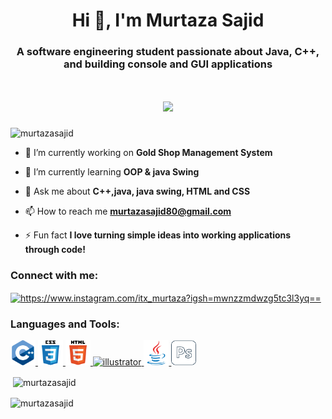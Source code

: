 <h1 align="center">Hi 👋, I'm Murtaza Sajid</h1>
<h3 align="center">A software engineering student passionate about Java, C++, and building console and GUI applications</h3>
<!-- Animated Typing Heading -->
<h1 align="center">
  <img src="https://readme-typing-svg.herokuapp.com?center=true&vCenter=true&lines=Hi+There+👋,+I'm+Murtaza+Sajid;Software+Engineering+Student;Java+%26+C%2B%2B+Programmer;Console+%2F+GUI+App+Builder;Lifelong+Learner+🚀" />
</h1>

<p align="left"> <img src="https://komarev.com/ghpvc/?username=murtazasajid&label=Profile%20views&color=0e75b6&style=flat" alt="murtazasajid" /> </p>

- 🔭 I’m currently working on **Gold Shop Management System**

- 🌱 I’m currently learning **OOP & java Swing**

- 💬 Ask me about **C++,java, java swing, HTML and CSS**

- 📫 How to reach me **murtazasajid80@gmail.com**

- ⚡ Fun fact **I love turning simple ideas into working applications through code!**

<h3 align="left">Connect with me:</h3>
<p align="left">
<a href="https://instagram.com/https://www.instagram.com/itx_murtaza?igsh=mwnzzmdwzg5tc3l3yq==" target="blank"><img align="center" src="https://raw.githubusercontent.com/rahuldkjain/github-profile-readme-generator/master/src/images/icons/Social/instagram.svg" alt="https://www.instagram.com/itx_murtaza?igsh=mwnzzmdwzg5tc3l3yq==" height="30" width="40" /></a>
</p>

<h3 align="left">Languages and Tools:</h3>
<p align="left"> <a href="https://www.w3schools.com/cpp/" target="_blank" rel="noreferrer"> <img src="https://raw.githubusercontent.com/devicons/devicon/master/icons/cplusplus/cplusplus-original.svg" alt="cplusplus" width="40" height="40"/> </a> <a href="https://www.w3schools.com/css/" target="_blank" rel="noreferrer"> <img src="https://raw.githubusercontent.com/devicons/devicon/master/icons/css3/css3-original-wordmark.svg" alt="css3" width="40" height="40"/> </a> <a href="https://www.w3.org/html/" target="_blank" rel="noreferrer"> <img src="https://raw.githubusercontent.com/devicons/devicon/master/icons/html5/html5-original-wordmark.svg" alt="html5" width="40" height="40"/> </a> <a href="https://www.adobe.com/in/products/illustrator.html" target="_blank" rel="noreferrer"> <img src="https://www.vectorlogo.zone/logos/adobe_illustrator/adobe_illustrator-icon.svg" alt="illustrator" width="40" height="40"/> </a> <a href="https://www.java.com" target="_blank" rel="noreferrer"> <img src="https://raw.githubusercontent.com/devicons/devicon/master/icons/java/java-original.svg" alt="java" width="40" height="40"/> </a> <a href="https://www.photoshop.com/en" target="_blank" rel="noreferrer"> <img src="https://raw.githubusercontent.com/devicons/devicon/master/icons/photoshop/photoshop-line.svg" alt="photoshop" width="40" height="40"/> </a> </p>

<p>&nbsp;<img align="center" src="https://github-readme-stats.vercel.app/api?username=murtazasajid&show_icons=true&locale=en" alt="murtazasajid" /></p>

<p><img align="center" src="https://github-readme-streak-stats.herokuapp.com/?user=murtazasajid&" alt="murtazasajid" /></p>
